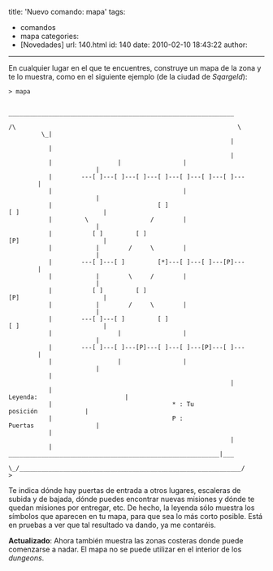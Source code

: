 title: 'Nuevo comando: mapa'
tags:
  - comandos
  - mapa
categories:
  - [Novedades]
url: 140.html
id: 140
date: 2010-02-10 18:43:22
author:
---
En cualquier lugar en el que te encuentres, construye un mapa de la zona y te lo muestra, como en el siguiente ejemplo (de la ciudad de _Sqargeld_):

```
> mapa

          ______________________________________________________________
         /\                                                             \
         \_|                                                             |
           |                                                             |
           |                  |                 |                        |
           |        ---[ ]---[ ]---[ ]---[ ]---[ ]---[ ]---[ ]---        |
           |                                    |                        |
           |                             [ ]   [ ]                       |
           |         \                 /        |                        |
           |           [ ]         [ ]         [P]                       |
           |            |        /     \        |                        |
           |        ---[ ]---[ ]         [*]---[ ]---[ ]---[P]---        |
           |            |        \     /        |                        |
           |           [ ]         [ ]         [P]                       |
           |            |        /     \        |                        |
           |        ---[ ]---[ ]         [ ]   [ ]                       |
           |                  |                 |                        |
           |        ---[ ]---[ ]---[P]---[ ]---[ ]---[P]---[ ]---        |
           |                  |                 |                        |
           |                                                             |
           |                             Leyenda:                        |
           |                                 * : Tu posición             |
           |                                 P : Puertas                 |
           |                                                             |
           |   __________________________________________________________|___
            \_/_____________________________________________________________/
> 
```

Te indica dónde hay puertas de entrada a otros lugares, escaleras de subida y de bajada, dónde puedes encontrar nuevas misiones y dónde te quedan misiones por entregar, etc. De hecho, la leyenda sólo muestra los símbolos que aparecen en tu mapa, para que sea lo más corto posible. Está en pruebas a ver que tal resultado va dando, ya me contaréis.

**Actualizado**: Ahora también muestra las zonas costeras donde puede comenzarse a nadar. El mapa no se puede utilizar en el interior de los _dungeons_.